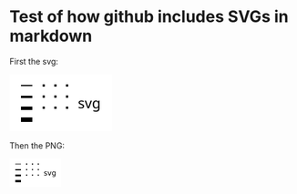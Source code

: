 # Test of how github includes SVGs in markdown

First the svg:

![alt text](picture.svg "svg image")

Then the PNG:

![alt text](picture.png "png image")

